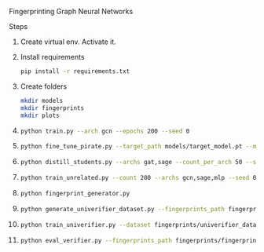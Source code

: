Fingerprinting Graph Neural Networks

Steps

1. Create virtual env. Activate it.
2. Install requirements
   ```bash
   pip install -r requirements.txt
   ```
3. Create folders

   ```bash
   mkdir models
   mkdir fingerprints
   mkdir plots
   ```

4. ```bash
   python train.py --arch gcn --epochs 200 --seed 0
   ```

5. ```bash
   python fine_tune_pirate.py --target_path models/target_model.pt --meta_path models/target_meta.json --num_variants 100
   ```

6. ```bash
   python distill_students.py --archs gat,sage --count_per_arch 50 --seed 0
   ```

7. ```bash
   python train_unrelated.py --count 200 --archs gcn,sage,mlp --seed 0
   ```

8. ```bash
   python fingerprint_generator.py
   ```

9. ```bash
   python generate_univerifier_dataset.py --fingerprints_path fingerprints/fingerprints.pt --target_path models/target_model.pt --target_meta models/target_meta.json --positives_glob "models/positives/ftpr_*.pt,models/positives/distill_*.pt" --negatives_glob "models/negatives/negative_*.pt" --out fingerprints/univerifier_dataset.pt
   ```

10. ```bash
    python train_univerifier.py --dataset fingerprints/univerifier_dataset.pt --epochs 200 --lr 1e-3 --val_split 0.2 --fingerprints_path fingerprints/fingerprints.pt --out fingerprints/univerifier.pt
    ```

11. ```bash
    python eval_verifier.py --fingerprints_path fingerprints/fingerprints.pt --verifier_path fingerprints/univerifier.pt --target_path models/target_model.pt --target_meta models/target_meta.json --positives_glob "models/positives/ftpr_*.pt,models/positives/distill_*.pt" --negatives_glob "models/negatives/negative_*.pt" --out_plot plots/cora_gcn_aruc.png --save_csv plots/cora_gcn_curves.csv
    ```